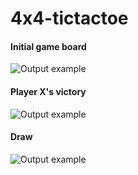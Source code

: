 # 4x4-tictactoe
#### Initial game board
![Output example](https://github.com/alexlo97/4x4-tictactoe/blob/main/screenshots/initial.png)
#### Player X's victory
![Output example](https://github.com/alexlo97/4x4-tictactoe/blob/main/screenshots/xWon.png)
#### Draw
![Output example](https://github.com/alexlo97/4x4-tictactoe/blob/main/screenshots/draw.png)